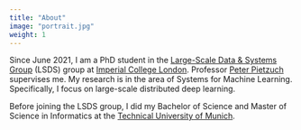 ```yaml
---
title: "About"
image: "portrait.jpg"
weight: 1
---
```


Since June 2021, I am a PhD student in the [Large-Scale Data & Systems Group](https://lsds.doc.ic.ac.uk) (LSDS) group at [Imperial College London](https://www.imperial.ac.uk/computing/). Professor [Peter Pietzuch](https://www.doc.ic.ac.uk/~prp/) supervises me. My research is in the area of Systems for Machine Learning. Specifically, I focus on large-scale distributed deep learning.

Before joining the LSDS group, I did my Bachelor of Science and Master of Science in Informatics at the [Technical University of Munich](https://in.tum.de).
